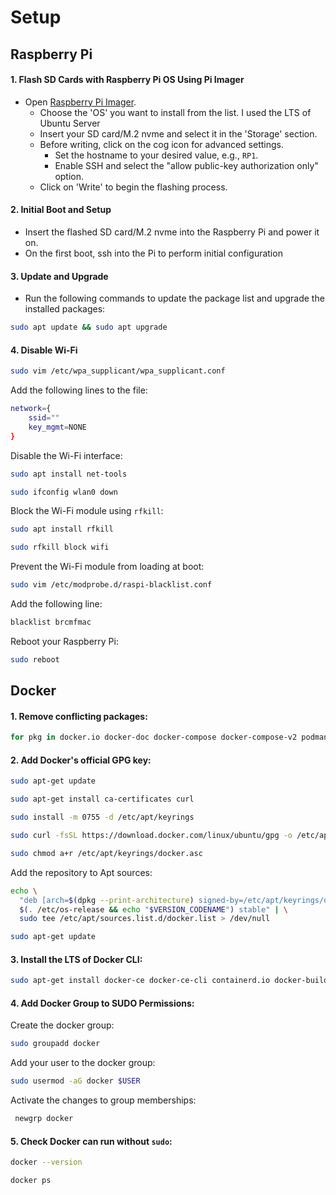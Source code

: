 # Setup

## Raspberry Pi

#### 1. Flash SD Cards with Raspberry Pi OS Using Pi Imager
- Open [Raspberry Pi Imager](https://www.raspberrypi.com/software/).
  - Choose the 'OS' you want to install from the list. I used the LTS of Ubuntu Server
  - Insert your SD card/M.2 nvme and select it in the 'Storage' section.
  - Before writing, click on the cog icon for advanced settings.
    - Set the hostname to your desired value, e.g., `RP1`.
    - Enable SSH and select the "allow public-key authorization only" option.
  - Click on 'Write' to begin the flashing process.
  
#### 2. Initial Boot and Setup
- Insert the flashed SD card/M.2 nvme into the Raspberry Pi and power it on.
- On the first boot, ssh into the Pi to perform initial configuration
  
#### 3. Update and Upgrade
- Run the following commands to update the package list and upgrade the installed packages:

```bash
sudo apt update && sudo apt upgrade
```

#### 4. Disable Wi-Fi

```sh
sudo vim /etc/wpa_supplicant/wpa_supplicant.conf
```

Add the following lines to the file:

```sh
network={
    ssid=""
    key_mgmt=NONE
}
```

Disable the Wi-Fi interface:

```sh
sudo apt install net-tools
```
```sh
sudo ifconfig wlan0 down
```

Block the Wi-Fi module using `rfkill`:

```sh
sudo apt install rfkill
```
```sh
sudo rfkill block wifi
```

Prevent the Wi-Fi module from loading at boot:

```sh
sudo vim /etc/modprobe.d/raspi-blacklist.conf
```

Add the following line:

```sh
blacklist brcmfmac
```

Reboot your Raspberry Pi:

```sh
sudo reboot
```

## Docker

#### 1. Remove conflicting packages:

```sh
for pkg in docker.io docker-doc docker-compose docker-compose-v2 podman-docker containerd runc; do sudo apt-get remove $pkg; done
```


#### 2. Add Docker's official GPG key:

```sh
sudo apt-get update
```
```sh
sudo apt-get install ca-certificates curl
```
```sh
sudo install -m 0755 -d /etc/apt/keyrings
```
```sh
sudo curl -fsSL https://download.docker.com/linux/ubuntu/gpg -o /etc/apt/keyrings/docker.asc
```
```sh
sudo chmod a+r /etc/apt/keyrings/docker.asc
```

Add the repository to Apt sources:

```sh
echo \
  "deb [arch=$(dpkg --print-architecture) signed-by=/etc/apt/keyrings/docker.asc] https://download.docker.com/linux/ubuntu \
  $(. /etc/os-release && echo "$VERSION_CODENAME") stable" | \
  sudo tee /etc/apt/sources.list.d/docker.list > /dev/null
```
```sh
sudo apt-get update
```

#### 3. Install the LTS of Docker CLI:

```sh
sudo apt-get install docker-ce docker-ce-cli containerd.io docker-buildx-plugin docker-compose-plugin
```

#### 4. Add Docker Group to SUDO Permissions:

Create the docker group:

```sh
sudo groupadd docker
```

Add your user to the docker group:

```sh
sudo usermod -aG docker $USER
```

Activate the changes to group memberships:

```sh
 newgrp docker
```

#### 5. Check Docker can run without `sudo`:

```sh
docker --version
```

```sh
docker ps
```

